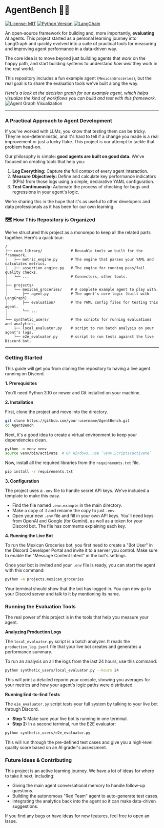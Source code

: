 # AgentBench 🔬🤖

[![License: MIT](https://img.shields.io/badge/License-MIT-yellow.svg)](https://opensource.org/licenses/MIT)
[![Python Version](https://img.shields.io/badge/python-3.10+-blue.svg)](https://www.python.org/downloads/)
[![LangChain](https://img.shields.io/badge/built%20with-LangChain-green.svg)](https://www.langchain.com/)

An open-source framework for building and, more importantly, **evaluating** AI agents. This project started as a personal learning journey into LangGraph and quickly evolved into a suite of practical tools for measuring and improving agent performance in a data-driven way.

The core idea is to move beyond just building agents that *work* on the happy path, and start building systems to understand *how well* they work in the real world.

This repository includes a fun example agent (`MexicanGroceries`), but the real goal is to share the evaluation tools we've built along the way.

*Here's a look at the decision graph for our example agent, which helps visualize the kind of workflows you can build and test with this framework.*
![Agent Graph Visualization](projects/mexican_groceries/evaluation/graph_visualization.png) 

---

### A Practical Approach to Agent Development

If you've worked with LLMs, you know that testing them can be tricky. They're non-deterministic, and it's hard to tell if a change you made is a real improvement or just a lucky fluke. This project is our attempt to tackle that problem head-on.

Our philosophy is simple: **good agents are built on good data**. We've focused on creating tools that help you:
1.  **Log Everything:** Capture the full context of every agent interaction.
2.  **Measure Objectively:** Define and calculate key performance indicators (KPIs) from those logs using a simple, declarative YAML configuration.
3.  **Test Continuously:** Automate the process of checking for bugs and regressions in your agent's logic.

We're sharing this in the hope that it's as useful to other developers and data professionals as it has been for our own learning.

### 🗺️ How This Repository is Organized

We've structured this project as a monorepo to keep all the related parts together. Here's a quick tour:

```
/
├── core_library/             # Reusable tools we built for the framework.
│   ├── metric_engine.py      # The engine that parses your YAML and calculates metrics.
│   ├── assertion_engine.py   # The engine for running pass/fail quality checks.
│   └── ...                   # Connectors, other tools.
│
├── projects/
│   └── mexican_groceries/    # A complete example agent to play with.
│       ├── agent.py          # The agent's core logic (built with LangGraph).
│       ├── evaluation/       # The YAML config files for testing this agent.
│       └── ...
│
└── synthetic_users/          # The scripts for running evaluations and analytics.
    ├── local_evaluator.py    # script to run batch analysis on your agent's logs.
    └── e2e_evaluator.py      # script to run tests against the live Discord bot.
```
---
### Getting Started

This guide will get you from cloning the repository to having a live agent running on Discord.

**1. Prerequisites**

You'll need Python 3.10 or newer and Git installed on your machine.

**2. Installation**

First, clone the project and move into the directory.

```bash
git clone https://github.com/your-username/AgentBench.git
cd AgentBench
```

Next, it's a good idea to create a virtual environment to keep your dependencies clean.

```bash
python -m venv venv
source venv/bin/activate  # On Windows, use `venv\Scripts\activate`
```

Now, install all the required libraries from the `requirements.txt` file.

```bash
pip install -r requirements.txt
```

**3. Configuration**

The project uses a `.env` file to handle secret API keys. We've included a template to make this easy.

*   Find the file named `.env.example` in the main directory.
*   Make a copy of it and rename the copy to just `.env`.
*   Open your new `.env` file and fill in your own API keys. You'll need keys from OpenAI and Google (for Gemini), as well as a token for your Discord bot. The file has comments explaining each key.

**4. Running the Live Bot**

To run the Mexican Groceries bot, you first need to create a "Bot User" in the Discord Developer Portal and invite it to a server you control. Make sure to enable the "Message Content Intent" in the bot's settings.

Once your bot is invited and your `.env` file is ready, you can start the agent with this command:

```bash
python -m projects.mexican_groceries
```

Your terminal should show that the bot has logged in. You can now go to your Discord server and talk to it by mentioning its name.

### Running the Evaluation Tools

The real power of this project is in the tools that help you measure your agent.

**Analyzing Production Logs**

The `local_evaluator.py` script is a batch analyzer. It reads the `production_log.jsonl` file that your live bot creates and generates a performance summary.

To run an analysis on all the logs from the last 24 hours, use this command:

```bash
python synthetic_users/local_evaluator.py --hours 24
```

This will print a detailed reporin your console, showing you averages for your metrics and how your agent's logic paths were distributed.

**Running End-to-End Tests**

The `e2e_evaluator.py` script tests your full system by talking to your live bot through Discord.

*   **Step 1:** Make sure your live bot is running in one terminal.
*   **Step 2:** In a second terminal, run the E2E evaluator:

```bash
python synthetic_users/e2e_evaluator.py
```

This will run through the pre-defined test cases and give you a high-level quality score based on an AI grader's assessment.

### Future Ideas & Contributing

This project is an active learning journey. We have a lot of ideas for where to take it next, including:

*   Giving the main agent conversational memory to handle follow-up questions.
*   Building the autonomous "Red Team" agent to auto-generate test cases.
*   Integrating the analytics back into the agent so it can make data-driven suggestions.

If you find any bugs or have ideas for new features, feel free to open an issue.